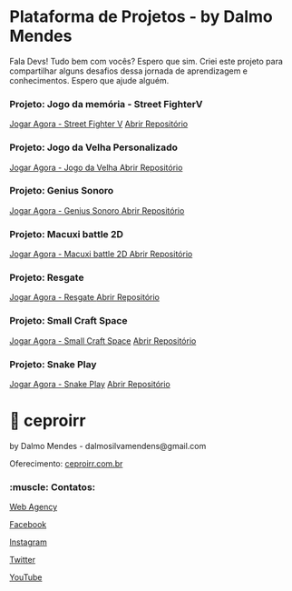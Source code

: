 # Plataforma de Projetos - by Dalmo Mendes
Fala Devs! Tudo bem com vocês? Espero que sim. Criei este projeto para compartilhar alguns desafios dessa jornada de aprendizagem e conhecimentos. Espero que ajude alguém. 

<h3>Projeto: Jogo da memória - Street FighterV</h3>
<a href="https://dalmomendes.github.io/games/game-memoria/index.html" target="_black">Jogar Agora - Street Fighter V</a>
<a href="games/game-memoria/index.html" >Abrir Repositório</a>

<h3>Projeto: Jogo da Velha Personalizado</h3>
<a href="https://dalmomendes.github.io/game/game-velha/index.html" target="_black">Jogar Agora - Jogo da Velha </a>
<a href="game/game-velha/index.html" >Abrir Repositório </a>

<h3>Projeto: Genius Sonoro</h3>
<a href="https://dalmomendes.github.io/game/genius-sonoro/index.html" target="_black">Jogar Agora - Genius Sonoro </a>
<a href="game/genius-sonoro/index.html" >Abrir Repositório</a>

<h3>Projeto: Macuxi battle 2D</h3>
<a href="https://dalmomendes.github.io/game/macuxi-battle2d/index.html" target="_black">Jogar Agora - Macuxi battle 2D </a>
<a href="game/macuxi-battle2d/index.html" >Abrir Repositório </a>

<h3>Projeto: Resgate</h3>
<a href="https://dalmomendes.github.io/game/resgate/index.html" target="_black">Jogar Agora - Resgate </a>
<a href="game/resgate/index.html" >Abrir Repositório </a>

<h3>Projeto: Small Craft Space</h3>
<a href="https://dalmomendes.github.io/game/small-craft-space/index.html" target="_black">Jogar Agora - Small Craft Space</a>
<a href="game/small-craft-space/index.html" >Abrir Repositório</a>

<h3>Projeto: Snake Play</h3>
<a href="https://dalmomendes.github.io/game/snakepay/index.html" target="_black">Jogar Agora - Snake Play</a>
<a href="game/snakepay/index.html">Abrir Repositório</a>

# :rocket: ceproirr 
<p>by Dalmo Mendes - dalmosilvamendens@gmail.com</p>
<p>Oferecimento: <a href="https://ceproirr.com.br" target="_blank">ceproirr.com.br</a></p>
<h3>:muscle: Contatos:</h3>

<p>   <a href="https://www.ceproirr.com.br/webagency/" target="_blank">Web Agency</a></p>
<p>   <a href="https://facebook.com/ceproir/" target="_blank">Facebook</a></p>
<p>   <a href="https://instagram.com/ceproirr/" target="_blank">Instagram</a></p>
<p>   <a href="https://twitter.com/ceproirr/" target="_blank">Twitter</a></p>
<p>   <a href="https://www.youtube.com/channel/UC9egIn_Xkg2KFD_55mi_r8w" target="_blank">YouTube</a></p>
